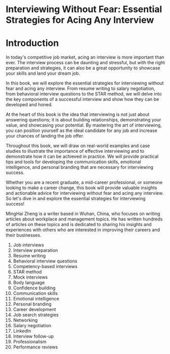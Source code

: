 # Interviewing Without Fear: Essential Strategies for Acing Any Interview

# Introduction

In today's competitive job market, acing an interview is more important than ever. The interview process can be daunting and stressful, but with the right preparation and strategies, it can also be a great opportunity to showcase your skills and land your dream job.

In this book, we will explore the essential strategies for interviewing without fear and acing any interview. From resume writing to salary negotiation, from behavioral interview questions to the STAR method, we will delve into the key components of a successful interview and show how they can be developed and honed.

At the heart of this book is the idea that interviewing is not just about answering questions; it is about building relationships, demonstrating your value, and showcasing your potential. By mastering the art of interviewing, you can position yourself as the ideal candidate for any job and increase your chances of landing the job offer.

Throughout this book, we will draw on real-world examples and case studies to illustrate the importance of effective interviewing and to demonstrate how it can be achieved in practice. We will provide practical tips and tools for developing the communication skills, emotional intelligence, and personal branding that are necessary for interviewing success.

Whether you are a recent graduate, a mid-career professional, or someone looking to make a career change, this book will provide valuable insights and actionable advice for interviewing without fear and acing any interview. So let's dive in and explore the essential strategies for interviewing success!

MingHai Zheng is a writer based in Wuhan, China, who focuses on writing articles about workplace and management topics. He has written hundreds of articles on these topics and is dedicated to sharing his insights and experiences with others who are interested in improving their careers and their businesses.



1. Job interviews
2. Interview preparation
3. Resume writing
4. Behavioral interview questions
5. Competency-based interviews
6. STAR method
7. Mock interviews
8. Body language
9. Confidence building
10. Communication skills
11. Emotional intelligence
12. Personal branding
13. Career development
14. Job search strategies
15. Networking
16. Salary negotiation
17. LinkedIn
18. Interview follow-up
19. Professionalism
20. Performance reviews

